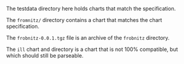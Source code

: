 The testdata directory here holds charts that match the specification.

The `fromnitz/` directory contains a chart that matches the chart
specification.

The `frobnitz-0.0.1.tgz` file is an archive of the `frobnitz` directory.

The `ill` chart and directory is a chart that is not 100% compatible,
but which should still be parseable.
